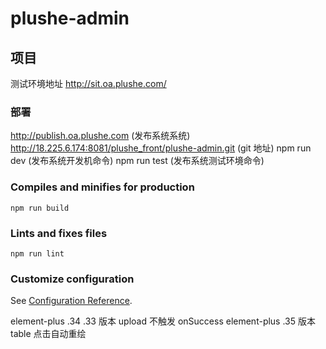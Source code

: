 # plushe-admin

## 项目

测试环境地址 http://sit.oa.plushe.com/

### 部署

http://publish.oa.plushe.com (发布系统系统)
http://18.225.6.174:8081/plushe_front/plushe-admin.git (git 地址)
npm run dev (发布系统开发机命令)
npm run test (发布系统测试环境命令)

### Compiles and minifies for production

```
npm run build
```

### Lints and fixes files

```
npm run lint
```

### Customize configuration

See [Configuration Reference](https://cli.vuejs.org/config/).

element-plus .34 .33 版本 upload 不触发 onSuccess
element-plus .35 版本 table 点击自动重绘
